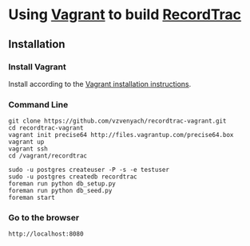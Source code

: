 # Using [Vagrant](http://www.vagrantup.com/) to build [RecordTrac](http://github.com/postcode/recordtrac)

## Installation

### Install Vagrant

Install according to the [Vagrant installation instructions](http://docs.vagrantup.com/v2/installation/index.html).

### Command Line

	git clone https://github.com/vzvenyach/recordtrac-vagrant.git
	cd recordtrac-vagrant
	vagrant init precise64 http://files.vagrantup.com/precise64.box
	vagrant up
	vagrant ssh
	cd /vagrant/recordtrac

	sudo -u postgres createuser -P -s -e testuser
	sudo -u postgres createdb recordtrac
	foreman run python db_setup.py
	foreman run python db_seed.py
	foreman start

### Go to the browser

	http://localhost:8080